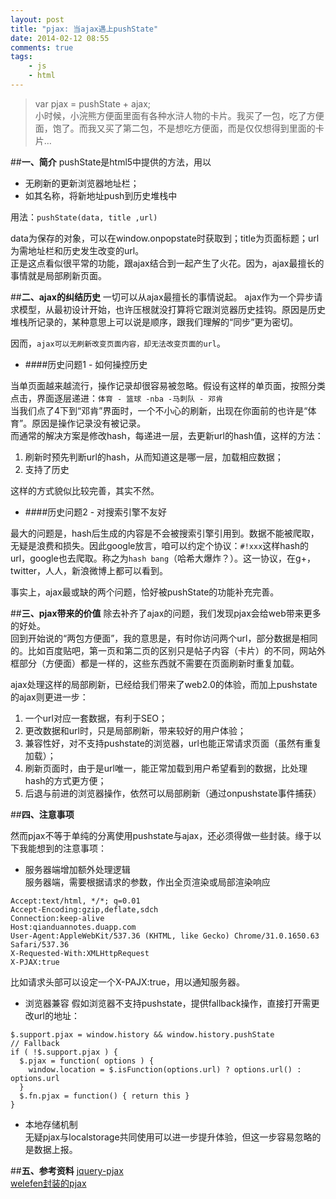 ```yaml
---
layout: post
title: "pjax: 当ajax遇上pushState"
date: 2014-02-12 08:55
comments: true
tags: 
	- js 
	- html
---
```


>var pjax = pushState + ajax;                  
>小时候，小浣熊方便面里面有各种水浒人物的卡片。我买了一包，吃了方便面，饱了。而我又买了第二包，不是想吃方便面，而是仅仅想得到里面的卡片…          



##**一、简介**
pushState是html5中提供的方法，用以

- 无刷新的更新浏览器地址栏；            
- 如其名称，将新地址push到历史堆栈中            

用法：`pushState(data, title ,url)`            

data为保存的对象，可以在window.onpopstate时获取到；title为页面标题；url为需地址栏和历史发生改变的url。            
正是这点看似很平常的功能，跟ajax结合到一起产生了火花。因为，ajax最擅长的事情就是局部刷新页面。

##**二、ajax的纠结历史**
一切可以从ajax最擅长的事情说起。
ajax作为一个异步请求模型，从最初设计开始，也许压根就没打算将它跟浏览器历史挂钩。原因是历史堆栈所记录的，某种意思上可以说是顺序，跟我们理解的“同步”更为密切。

因而，`ajax可以无刷新改变页面内容，却无法改变页面的url`。

- ####历史问题1 - 如何操控历史

当单页面越来越流行，操作记录却很容易被忽略。假设有这样的单页面，按照分类点击，界面逐层递进：`体育 - 篮球 -nba -马刺队 - 邓肯`                       
当我们点了4下到“邓肯”界面时，一个不小心的刷新，出现在你面前的也许是“体育”。原因是操作记录没有被记录。                  
而通常的解决方案是修改hash，每递进一层，去更新url的hash值，这样的方法：

1. 刷新时预先判断url的hash，从而知道这是哪一层，加载相应数据；          
2. 支持了历史

这样的方式貌似比较完善，其实不然。

- ####历史问题2 - 对搜索引擎不友好

最大的问题是，hash后生成的内容是不会被搜索引擎引用到。数据不能被爬取，无疑是浪费和损失。因此google放言，咱可以约定个协议：`#!xxx`这样hash的url，google也去爬取。称之为`hash bang`（哈希大爆炸？）。这一协议，在g+，twitter，人人，新浪微博上都可以看到。

事实上，ajax最或缺的两个问题，恰好被pushState的功能补充完善。

##**三、pjax带来的价值**
除去补齐了ajax的问题，我们发现pjax会给web带来更多的好处。                     
回到开始说的“两包方便面”，我的意思是，有时你访问两个url，部分数据是相同的。比如百度贴吧，第一页和第二页的区别只是帖子内容（卡片）的不同，网站外框部分（方便面）都是一样的，这些东西就不需要在页面刷新时重复加载。

ajax处理这样的局部刷新，已经给我们带来了web2.0的体验，而加上pushstate的ajax则更进一步：

1. 一个url对应一套数据，有利于SEO；
2. 更改数据和url时，只是局部刷新，带来较好的用户体验；
3. 兼容性好，对不支持pushstate的浏览器，url也能正常请求页面（虽然有重复加载）；
4. 刷新页面时，由于是url唯一，能正常加载到用户希望看到的数据，比处理hash的方式更方便；
5. 后退与前进的浏览器操作，依然可以局部刷新（通过onpushstate事件捕获）

##**四、注意事项**

然而pjax不等于单纯的分离使用pushstate与ajax，还必须得做一些封装。缘于以下我能想到的注意事项：

- 服务器端增加额外处理逻辑             
服务器端，需要根据请求的参数，作出全页渲染或局部渲染响应
``` 
Accept:text/html, */*; q=0.01
Accept-Encoding:gzip,deflate,sdch
Connection:keep-alive
Host:qianduannotes.duapp.com
User-Agent:AppleWebKit/537.36 (KHTML, like Gecko) Chrome/31.0.1650.63 Safari/537.36
X-Requested-With:XMLHttpRequest
X-PJAX:true
```
比如请求头部可以设定一个X-PAJX:true，用以通知服务器。

- 浏览器兼容
假如浏览器不支持pushstate，提供fallback操作，直接打开需更改url的地址：
```
$.support.pjax = window.history && window.history.pushState
// Fallback
if ( !$.support.pjax ) {
  $.pjax = function( options ) {
    window.location = $.isFunction(options.url) ? options.url() : options.url
  }
  $.fn.pjax = function() { return this }
}
```
- 本地存储机制                  
无疑pjax与localstorage共同使用可以进一步提升体验，但这一步容易忽略的是数据上报。

##**五、参考资料**
[jquery-pjax](https://github.com/defunkt/jquery-pjax)                 
[welefen封装的pjax](https://github.com/welefen/pjax)



